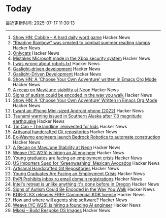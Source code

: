 # Today

最近更新时间: 2025-07-17 11:30:13

--- 
1. [Show HN: Cobble – A hard daily word game](https://wilf.live/cobble/) Hacker News
2. [“Reading Rainbow” was created to combat summer reading slumps](https://www.smithsonianmag.com/smithsonian-institution/to-combat-summer-reading-slumps-this-timeless-childrens-television-show-tried-to-bridge-the-literacy-gap-with-the-magic-of-stories-180986984/) Hacker News
3. [Onlycats](https://onlycats.gg/) Hacker News
4. [Mistakes Microsoft made in the Xbox security system](https://xboxdevwiki.net/17_Mistakes_Microsoft_Made_in_the_Xbox_Security_System) Hacker News
5. [I was wrong about robots.txt](https://evgeniipendragon.com/posts/i-was-wrong-about-robots-txt/) Hacker News
6. [Gaslight-driven development](https://tonsky.me/blog/gaslight-driven-development/) Hacker News
7. [Gaslight-Driven Development](https://tonsky.me/blog/gaslight-driven-development/) Hacker News
8. [Show HN: A 'Choose Your Own Adventure' written in Emacs Org Mode](https://tendollaradventure.com/sample/) Hacker News
9. [A recap on May/June stability at Neon](https://neon.com/blog/an-apology-and-a-recap-on-may-june-stability) Hacker News
10. [Signs of autism could be encoded in the way you walk](https://www.sciencealert.com/signs-of-autism-could-be-encoded-in-the-way-you-walk) Hacker News
11. [Show HN: A 'Choose Your Own Adventure' Written in Emacs Org Mode](https://tendollaradventure.com/sample/) Hacker News
12. [I want an iPhone Mini-sized Android phone (2022)](https://smallandroidphone.com/) Hacker News
13. [Tsunami warning issued in Southern Alaska after 7.3 magnitude earthquake](https://www.tsunami.gov/) Hacker News
14. [Tin Can – The landline, reinvented for kids](https://tincan.kids/) Hacker News
15. [Artisanal handcrafted Git repositories](https://drew.silcock.dev/blog/artisanal-git/) Hacker News
16. [Ex-Waymo engineers launch Bedrock Robotics to automate construction](https://techcrunch.com/2025/07/16/ex-waymo-engineers-launch-bedrock-robotics-with-80m-to-automate-construction/) Hacker News
17. [A Recap on May/June Stability at Neon](https://neon.com/blog/an-apology-and-a-recap-on-may-june-stability) Hacker News
18. [Weave (YC W25) is hiring an AI engineer](https://www.ycombinator.com/companies/weave-3/jobs/SqFnIFE-founding-ai-engineer) Hacker News
19. [Young graduates are facing an employment crisis](https://www.wsj.com/economy/jobs/jobs-unemployment-rise-young-people-ce4704d8) Hacker News
20. [US Importers Sued for 'Greenwashing' Mexican Avocados](https://civileats.com/2025/07/09/u-s-importers-sued-for-greenwashing-mexican-avocados/) Hacker News
21. [Artisanal Handcrafted Git Repositories](https://drew.silcock.dev/blog/artisanal-git/) Hacker News
22. [Young Graduates Are Facing an Employment Crisis](https://www.wsj.com/economy/jobs/jobs-unemployment-rise-young-people-ce4704d8) Hacker News
23. [PyPI Prohibits inbox.ru email domain registrations](https://blog.pypi.org/posts/2025-06-15-prohibiting-inbox-ru-emails/) Hacker News
24. [Intel's retreat is unlike anything it's done before in Oregon](https://www.oregonlive.com/silicon-forest/2025/07/intels-retreat-is-unlike-anything-its-done-before-in-oregon.html) Hacker News
25. [Signs of Autism Could Be Encoded in the Way You Walk](https://www.sciencealert.com/signs-of-autism-could-be-encoded-in-the-way-you-walk) Hacker News
26. [KDB-X: KX releases FREE Commercial KDB license](https://www.defconq.tech/blog/From%20Elite%20to%20Everyone%20-%20KX%20Community%20Edition%20Breaks%20Loose) Hacker News
27. [How and where will agents ship software?](https://www.instantdb.com/essays/agents) Hacker News
28. [Weave (YC W25) is hiring a founding AI engineer](https://www.ycombinator.com/companies/weave-3/jobs/SqFnIFE-founding-ai-engineer) Hacker News
29. [Mkosi – Build Bespoke OS Images](https://mkosi.systemd.io/) Hacker News
